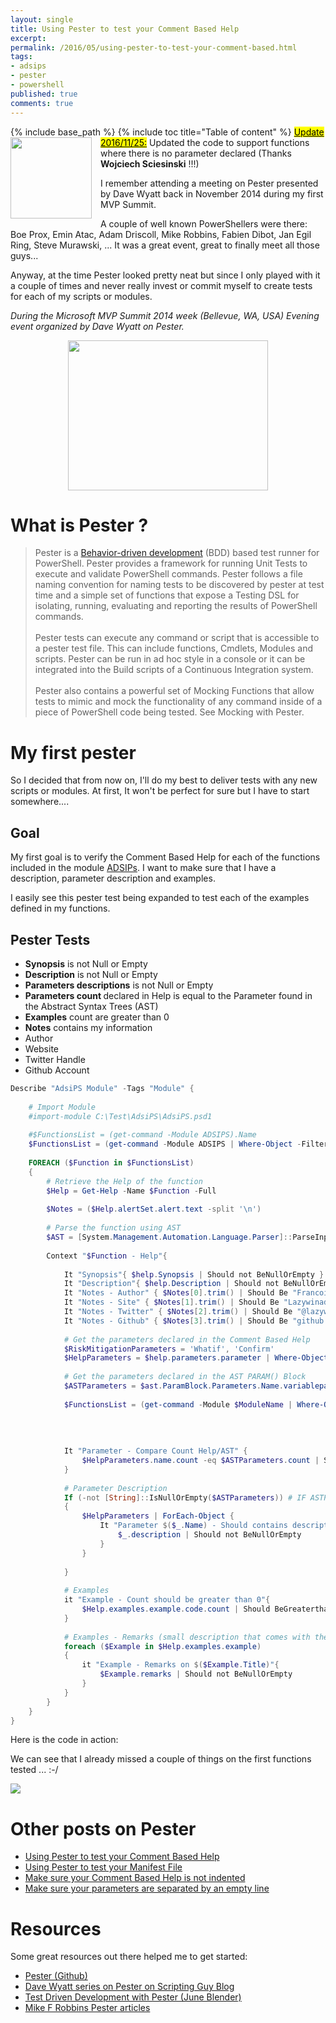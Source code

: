 ```yaml
---
layout: single
title: Using Pester to test your Comment Based Help
excerpt: 
permalink: /2016/05/using-pester-to-test-your-comment-based.html
tags: 
- adsips
- pester
- powershell
published: true
comments: true
---
```

{% include base_path %} 
{% include toc title="Table of content" %}
<img imageanchor="1" style="clear: left; float: left; margin-bottom: 1em; margin-right: 1em;" border="0" height="130" src="{{ base_path }}/images/2016/20160510_Using_Pester_to_test_your_Comment_Based_Help/pester_logo__332888956__-200x200.png" width="130" />
<mark><u>Update 2016/11/25:</u></mark> Updated the code to support functions where there is no parameter declared (Thanks <b>Wojciech Sciesinski</b> !!!)

I remember attending a meeting on Pester presented by Dave Wyatt back in November 2014 during my first MVP Summit.

A couple of well known PowerShellers were there: Boe Prox, Emin Atac, Adam Driscoll, Mike Robbins, Fabien Dibot, Jan Egil Ring, Steve Murawski, ...  It was a great event, great to finally meet all those guys...

Anyway, at the time Pester looked pretty neat but since I only played with it a couple of times and never really invest or commit myself to create tests for each of my scripts or modules.


<i>During the Microsoft MVP Summit 2014 week (Bellevue, WA, USA)
Evening event organized by Dave Wyatt on Pester.</i>

<center>
<a href="{{ base_path }}/images/2016/20160510_Using_Pester_to_test_your_Comment_Based_Help/IMG_20141104_223150__1621835198__-892x669.jpg" imageanchor="1" style="margin-left: auto; margin-right: auto;"><img border="0" height="240" src="{{ base_path }}/images/2016/20160510_Using_Pester_to_test_your_Comment_Based_Help/IMG_20141104_223150__1783351507__-320x240.jpg" width="320" /></a>
</center>



# What is Pester ?

> Pester is a <a href="https://en.wikipedia.org/wiki/Behavior-driven_development">Behavior-driven development</a> (BDD) based test runner for PowerShell. Pester provides a framework for running Unit Tests to execute and validate PowerShell commands. Pester follows a file naming convention for naming tests to be discovered by pester at test time and a simple set of functions that expose a Testing DSL for isolating, running, evaluating and reporting the results of PowerShell commands.<br><br>
> Pester tests can execute any command or script that is accessible to a pester test file. This can include functions, Cmdlets, Modules and scripts. Pester can be run in ad hoc style in a console or it can be integrated into the Build scripts of a Continuous Integration system.<br><br>
>Pester also contains a powerful set of Mocking Functions that allow tests to mimic and mock the functionality of any command inside of a piece of PowerShell code being tested. See Mocking with Pester.


# My first pester

So I decided that from now on, I'll do my best to deliver tests with any new scripts or modules.
At first, It won't be perfect for sure but I have to start somewhere....

## Goal

My first goal is to verify the Comment Based Help for each of the functions included in the module [ADSIPs](https://github.com/lazywinadmin/AdsiPS). I want to make sure that I have a description, parameter description and examples.

I easily see this pester test being expanded to test each of the examples defined in my functions.

## Pester Tests

* <b>Synopsis</b> is not Null or Empty
* <b>Description</b> is not Null or Empty
* <b>Parameters descriptions</b> is not Null or Empty
* <b>Parameters count </b>declared in Help is equal to the Parameter found in the Abstract Syntax Trees (AST)
* <b>Examples</b> count are greater than 0
* <b>Notes</b> contains my information
* Author
* Website
* Twitter Handle
* Github Account


```powershell
Describe "AdsiPS Module" -Tags "Module" {
    
    # Import Module
    #import-module C:\Test\AdsiPS\AdsiPS.psd1
    
    #$FunctionsList = (get-command -Module ADSIPS).Name
    $FunctionsList = (get-command -Module ADSIPS | Where-Object -FilterScript { $_.CommandType -eq 'Function' }).Name
    
    FOREACH ($Function in $FunctionsList)
    {
        # Retrieve the Help of the function
        $Help = Get-Help -Name $Function -Full
        
        $Notes = ($Help.alertSet.alert.text -split '\n')
        
        # Parse the function using AST
        $AST = [System.Management.Automation.Language.Parser]::ParseInput((Get-Content function:$Function), [ref]$null, [ref]$null)
        
        Context "$Function - Help"{
            
            It "Synopsis"{ $help.Synopsis | Should not BeNullOrEmpty }
            It "Description"{ $help.Description | Should not BeNullOrEmpty }
            It "Notes - Author" { $Notes[0].trim() | Should Be "Francois-Xavier Cat" }
            It "Notes - Site" { $Notes[1].trim() | Should Be "Lazywinadmin.com" }
            It "Notes - Twitter" { $Notes[2].trim() | Should Be "@lazywinadm" }
            It "Notes - Github" { $Notes[3].trim() | Should Be "github.com/lazywinadmin" }
            
            # Get the parameters declared in the Comment Based Help
            $RiskMitigationParameters = 'Whatif', 'Confirm'
            $HelpParameters = $help.parameters.parameter | Where-Object name -NotIn $RiskMitigationParameters
            
            # Get the parameters declared in the AST PARAM() Block
            $ASTParameters = $ast.ParamBlock.Parameters.Name.variablepath.userpath
            
            $FunctionsList = (get-command -Module $ModuleName | Where-Object -FilterScript { $_.CommandType -eq 'Function' }).Name
            
            
            
            
            It "Parameter - Compare Count Help/AST" {
                $HelpParameters.name.count -eq $ASTParameters.count | Should Be $true
            }
            
            # Parameter Description
            If (-not [String]::IsNullOrEmpty($ASTParameters)) # IF ASTParameters are found
            {
                $HelpParameters | ForEach-Object {
                    It "Parameter $($_.Name) - Should contains description"{
                        $_.description | Should not BeNullOrEmpty
                    }
                }
                
            }
            
            # Examples
            it "Example - Count should be greater than 0"{
                $Help.examples.example.code.count | Should BeGreaterthan 0
            }
            
            # Examples - Remarks (small description that comes with the example)
            foreach ($Example in $Help.examples.example)
            {
                it "Example - Remarks on $($Example.Title)"{
                    $Example.remarks | Should not BeNullOrEmpty
                }
            }
        }
    }
}
```


Here is the code in action:

We can see that I already missed a couple of things on the first functions tested ... :-/

<img border="0" src="{{ base_path }}/images/2016/20160510_Using_Pester_to_test_your_Comment_Based_Help/Pester_CommentBasedHelp02__42317191__-754x477.png" />


# Other posts on Pester


* <a href="{{ base_path }}/2016/05/using-pester-to-test-your-comment-based.html" target="_blank">Using Pester to test your Comment Based Help</a>
* <a href="{{ base_path }}/2016/05/using-pester-to-test-your-manifest-file.html" target="_blank">Using Pester to test your Manifest File</a>
* <a href="{{ base_path }}/2016/08/powershellpester-make-sure-your-comment.html" target="_blank">Make sure your Comment Based Help is not indented</a>
* <a href="{{ base_path }}/2016/08/powershellpester-make-sure-your.html" target="_blank">Make sure your parameters are separated by an empty line</a>

# Resources

Some great resources out there helped me to get started:

* <a href="https://github.com/pester/Pester/wiki" target="_blank">Pester (Github)</a>
* <a href="https://blogs.technet.microsoft.com/heyscriptingguy/2015/12/14/what-is-pester-and-why-should-i-care/" target="_blank">Dave Wyatt series on Pester on Scripting Guy Blog</a>
* <a href="https://www.youtube.com/watch?v=jvvh9cpD_LM&amp;list=PLfeA8kIs7Coc1Jn5hC4e_XgbFUaS5jY2i&amp;index=19" target="_blank">Test Driven Development with Pester (June Blender)</a>
* <a href="http://mikefrobbins.com/tag/pester/" target="_blank">Mike F Robbins Pester articles</a>